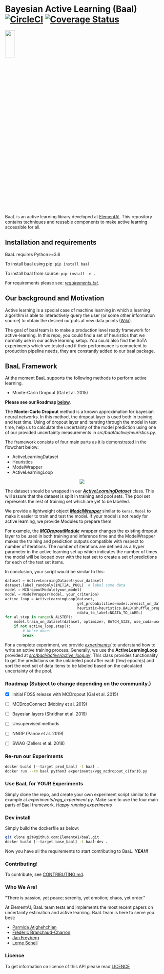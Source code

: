 # Bayesian Active Learning (Baal) [![CircleCI](https://circleci.com/gh/ElementAI/baal.svg?style=svg&circle-token=aa12d3134798ff2bf8a49cebe3c855b96a776df1)](https://circleci.com/gh/ElementAI/baal) [![Coverage Status](https://coveralls.io/repos/github/ElementAI/baal/badge.svg?branch=develop&t=HLyM0v)](https://coveralls.io/github/ElementAI/baal?branch=develop)


<p align="left">
  <img height=15% width=25% src="https://github.com/ElementAI/baal/blob/master/docs/literature/images/repo_logo_25_no_corner.svg">
</p>

BaaL is an active learning library developed at
[ElementAI](https://www.elementai.com/). This repository contains techniques
and reusable components to make active learning accessible for all.

## Installation and requirements

BaaL requires Python>=3.6

To install baal using pip: `pip install baal`

To install baal from source: `pip install -e .`

For requirements please see: _[requirements.txt](requirements.txt)_.

## Our background and Motivation

Active learning is a special case of machine learning in which a learning
algorithm is able to interactively query the user (or some other information
source) to obtain the desired outputs at new data points
([Wiki](https://en.wikipedia.org/wiki/Active_learning)).

The goal of baal team is to make a production level ready framework for
active-learning. In this repo, you could find a set of heuristics that we
normally use in our active learning setup. You could also find the SoTA
experiments which we tested and if their performance is competent to production
pipeline needs, they are constantly added to our baal package.


## BaaL Framework

At the moment BaaL supports the following methods to perform active learning.

- Monte-Carlo Dropout (Gal et al. 2015)

**Please see our Roadmap [below](./README.md#roadmap-subject-to-change-depending-on-the-community).**

The **Monte-Carlo Dropout** method is a known approximation for bayesian neural
networks. In this method, the dropout layer is used both in training and test
time. Using of dropout layer and iterating through the model in test time, help
us to calculate the uncertainty of the model prediction using one of our
provided uncertainty measurements in _src/baal/active/heuristics.py_.

The framework consists of four main parts as it is demonstrated in the flowchart below:

- ActiveLearningDataset
- Heuristics
- ModelWrapper
- ActiveLearningLoop

<p align="center">
  <img src="./docs/literature/images/Baalscheme.svg">
</p>

The dataset should be wrapped in our _[**ActiveLearningDataset**](src/baal/active/dataset.py)_ class. This will assure that the dataset is split in
training and pool sets. The pool set represents the rest of training set which are yet
to be labelled.


We provide a lightweight object _[**ModelWrapper**](src/baal/modelwrapper.py)_ similar to `keras.Model` to make it easier to train and test the model. If your model is not ready for active learning, we provide Modules to prepare them. 

For example, the _[**MCDropoutModule**](src/baal/bayesian/dropout.py)_ wrapper changes the existing dropout layer
to be used in both training and inference time and the ModelWrapper makes
the training and prediction outputs compatible with respect to number of
iterations. The number of iterations are defined as a hyper parameter in the
active learning set up which indicates the number of times the model will be
looped over with the test set to create a set of predictions for each of the
test set items.

In conclusion, your script would be similar to this:
```python
dataset = ActiveLearningDataset(your_dataset)
dataset.label_randomly(INITIAL_POOL)  # label some data
model = MCDropoutModule(your_model)
model = ModelWrapper(model, your_criterion)
active_loop = ActiveLearningLoop(dataset,
                                 get_probabilities=model.predict_on_dataset,
                                 heuristic=heuristics.BALD(shuffle_prop=0.1),
                                 ndata_to_label=NDATA_TO_LABEL)
for al_step in range(N_ALSTEP):
    model.train_on_dataset(dataset, optimizer, BATCH_SIZE, use_cuda=use_cuda)
    if not active_loop.step():
        # We're done!
        break
```


For a complete experiment, we provide _[experiments/](experiments/)_ to understand how to
write an active training process. Generally, we use the **ActiveLearningLoop**
provided at _[src/baal/active/active_loop.py](src/baal/active/active_loop.py)_.
This class provides functionality to get the predictions on the unlabeled pool
after each (few) epoch(s) and sort the next set of data items to be labeled
based on the calculated uncertainty of the pool.


### Roadmap (Subject to change depending on the community.)

* [x] Initial FOSS release with MCDropout (Gal et al. 2015)
* [ ] MCDropConnect (Mobiny et al. 2019)
* [ ] Bayesian layers (Shridhar et al. 2019)
* [ ] Unsupervised methods
* [ ] NNGP (Panov et al. 2019)
* [ ] SWAG (Zellers et al. 2018)


### Re-run our Experiments

```bash
docker build [--target prod_baal] -t baal .
docker run --rm baal python3 experiments/vgg_mcdropout_cifar10.py 
```

### Use BaaL for YOUR Experiments

Simply clone the repo, and create your own experiment script similar to the
example at _experiments/vgg_experiment.py_. Make sure to use the four main parts
of Baal framework. _Happy running experiments_

### Dev install

Simply build the dockerfile as below:

```bash
git clone git@github.com:ElementAI/baal.git
docker build [--target base_baal] -t baal-dev .
```

Now you have all the requirements to start contributing to BaaL. _**YEAH!**_

### Contributing!

To contribute, see [CONTRIBUTING.md](./CONTRIBUTING.md).


### Who We Are!

"There is passion, yet peace; serenity, yet emotion; chaos, yet order."

At ElementAI, BaaL team tests and implements the most recent papers on uncertainty estimation and active learning.
 BaaL team is here to serve you best:

- [Parmida Atighehchian](mailto:parmida@elementai.com)
- [Frédéric Branchaud-Charron](mailto:frederic.branchaud-charron@elementai.com)
- [Jan Freyberg](mailto:jan.freyberg@elementai.com)
- [Lorne Schell](mailto:lorne.schell@elementai.com)

### Licence
To get information on licence of this API please read [LICENCE](./LICENSE)
